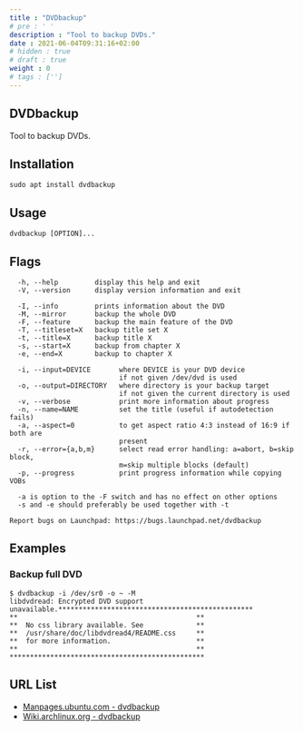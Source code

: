 ```yaml
---
title : "DVDbackup"
# pre : ' '
description : "Tool to backup DVDs."
date : 2021-06-04T09:31:16+02:00
# hidden : true
# draft : true
weight : 0
# tags : ['']
---
```


## DVDbackup

Tool to backup DVDs.

## Installation

```plain
sudo apt install dvdbackup
```

## Usage

```plain
dvdbackup [OPTION]...
```

## Flags

```plain
  -h, --help         display this help and exit
  -V, --version      display version information and exit

  -I, --info         prints information about the DVD
  -M, --mirror       backup the whole DVD
  -F, --feature      backup the main feature of the DVD
  -T, --titleset=X   backup title set X
  -t, --title=X      backup title X
  -s, --start=X      backup from chapter X
  -e, --end=X        backup to chapter X

  -i, --input=DEVICE       where DEVICE is your DVD device
                           if not given /dev/dvd is used
  -o, --output=DIRECTORY   where directory is your backup target
                           if not given the current directory is used
  -v, --verbose            print more information about progress
  -n, --name=NAME          set the title (useful if autodetection fails)
  -a, --aspect=0           to get aspect ratio 4:3 instead of 16:9 if both are
                           present
  -r, --error={a,b,m}      select read error handling: a=abort, b=skip block,
                           m=skip multiple blocks (default)
  -p, --progress           print progress information while copying VOBs

  -a is option to the -F switch and has no effect on other options
  -s and -e should preferably be used together with -t

Report bugs on Launchpad: https://bugs.launchpad.net/dvdbackup
```

## Examples

### Backup full DVD

```plain
$ dvdbackup -i /dev/sr0 -o ~ -M
libdvdread: Encrypted DVD support unavailable.************************************************
**                                            **
**  No css library available. See             **
**  /usr/share/doc/libdvdread4/README.css     **
**  for more information.                     **
**                                            **
************************************************
```

## URL List

- [Manpages.ubuntu.com - dvdbackup](https://manpages.ubuntu.com/manpages/bionic/man1/dvdbackup.1.html)
- [Wiki.archlinux.org - dvdbackup](https://wiki.archlinux.org/title/Dvdbackup)
